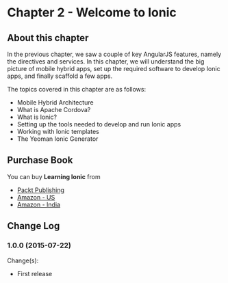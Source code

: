 # Chapter 2 - Welcome to Ionic

## About this chapter

In the previous chapter, we saw a couple of key AngularJS features, namely the directives and services. In this chapter, we will understand the big picture of mobile hybrid apps, set up the required software to develop Ionic apps, and finally scaffold a few apps.

The topics covered in this chapter are as follows:

 * Mobile Hybrid Architecture
 * What is Apache Cordova?
 * What is Ionic?
 * Setting up the tools needed to develop and run Ionic apps
 * Working with Ionic templates
 * The Yeoman Ionic Generator

## Purchase Book

You can buy **Learning Ionic** from
* [Packt Publishing](https://www.packtpub.com/application-development/learning-ionic)
* [Amazon - US](http://www.amazon.com/gp/product/B010BEEIF2)
* [Amazon - India](http://www.amazon.in/gp/product/B010BEEIF2)

## Change Log

### 1.0.0 (2015-07-22)

Change(s):
 * First release 
